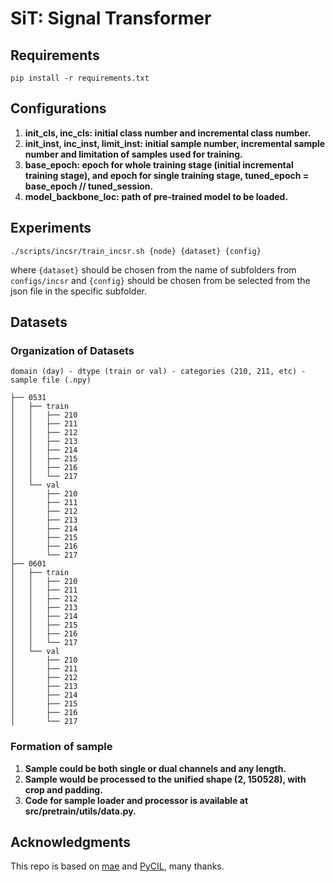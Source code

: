 # SiT: Signal Transformer

## Requirements

```
pip install -r requirements.txt
```

## Configurations

1. **init_cls, inc_cls: initial class number and incremental class number.**
2. **init_inst, inc_inst, limit_inst: initial sample number, incremental sample number and limitation of samples used for training.**
3. **base_epoch: epoch for whole training stage (initial incremental training stage), and epoch for single training stage, tuned_epoch = base_epoch // tuned_session.**
4. **model_backbone_loc: path of pre-trained model to be loaded.**

## Experiments

```
./scripts/incsr/train_incsr.sh {node} {dataset} {config}
```

where `{dataset}` should be chosen from the name of subfolders from `configs/incsr` 
and `{config}` should be chosen from be selected from the json file in the specific subfolder.

## Datasets

### Organization of Datasets

`domain (day) - dtype (train or val) - categories (210, 211, etc) - sample file (.npy)`

```
├── 0531
│   ├── train
│   │   ├── 210
│   │   ├── 211
│   │   ├── 212
│   │   ├── 213
│   │   ├── 214
│   │   ├── 215
│   │   ├── 216
│   │   └── 217
│   └── val
│       ├── 210
│       ├── 211
│       ├── 212
│       ├── 213
│       ├── 214
│       ├── 215
│       ├── 216
│       └── 217
├── 0601
│   ├── train
│   │   ├── 210
│   │   ├── 211
│   │   ├── 212
│   │   ├── 213
│   │   ├── 214
│   │   ├── 215
│   │   ├── 216
│   │   └── 217
│   └── val
│       ├── 210
│       ├── 211
│       ├── 212
│       ├── 213
│       ├── 214
│       ├── 215
│       ├── 216
│       └── 217
```

### Formation of sample

1. **Sample could be both single or dual channels and any length.**
2. **Sample would be processed to the unified shape (2, 150528), with crop and padding.**
3. **Code for sample loader and processor is available at src/pretrain/utils/data.py.**

## Acknowledgments

This repo is based on [mae](https://github.com/facebookresearch/mae) and [PyCIL](https://github.com/G-U-N/PyCIL), many thanks.